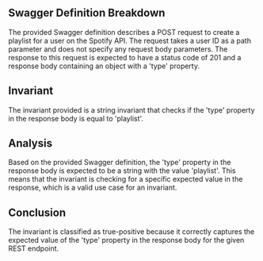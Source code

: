 ## Swagger Definition Breakdown

The provided Swagger definition describes a POST request to create a playlist for a user on the Spotify API. The request takes a user ID as a path parameter and does not specify any request body parameters. The response to this request is expected to have a status code of 201 and a response body containing an object with a 'type' property.

## Invariant

The invariant provided is a string invariant that checks if the 'type' property in the response body is equal to 'playlist'.

## Analysis

Based on the provided Swagger definition, the 'type' property in the response body is expected to be a string with the value 'playlist'. This means that the invariant is checking for a specific expected value in the response, which is a valid use case for an invariant.

## Conclusion

The invariant is classified as true-positive because it correctly captures the expected value of the 'type' property in the response body for the given REST endpoint.
